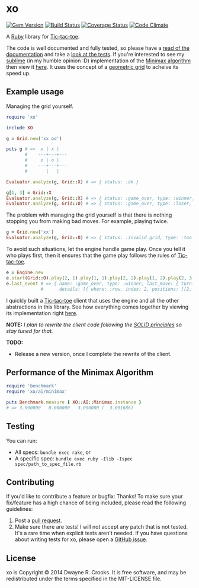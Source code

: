 # xo

[![Gem Version](https://badge.fury.io/rb/xo.svg)](http://badge.fury.io/rb/xo) [![Build Status](https://travis-ci.org/dwayne/xo.svg?branch=master)](https://travis-ci.org/dwayne/xo) [![Coverage Status](https://coveralls.io/repos/dwayne/xo/badge.png)](https://coveralls.io/r/dwayne/xo) [![Code Climate](https://codeclimate.com/github/dwayne/xo.png)](https://codeclimate.com/github/dwayne/xo)

A [Ruby](http://www.ruby-lang.org/en/) library for [Tic-tac-toe](http://en.wikipedia.org/wiki/Tic-tac-toe).

The code is well documented and fully tested, so please have a [read of the documentation](http://rubydoc.info/github/dwayne/xo) and take a [look at the tests](https://github.com/dwayne/xo/tree/master/spec/xo). If you're interested to see my [sublime](https://www.google.tt/search?q=define%3A+sublime) (in my humble opinion :D) implementation of the [Minimax algorithm](http://en.wikipedia.org/wiki/Minimax#Minimax_algorithm_with_alternate_moves) then view it [here](https://github.com/dwayne/xo/blob/master/lib/xo/ai/minimax.rb#L23). It uses the concept of a [geometric grid](https://github.com/dwayne/xo/blob/master/lib/xo/ai/geometric_grid.rb) to acheive its speed up.

## Example usage

Managing the grid yourself.

```ruby
require 'xo'

include XO

g = Grid.new('xx oo')

puts g # =>  x | x |
       #    ---+---+---
       #     o | o |
       #    ---+---+---
       #       |   |

Evaluator.analyze(g, Grid::X) # => { status: :ok }

g[1, 3] = Grid::X
Evaluator.analyze(g, Grid::X) # => { status: :game_over, type: :winner, details: [{ where: :row, index: 1, positions: [[1, 1], [1, 2], [1, 3]] }] }
Evaluator.analyze(g, Grid::O) # => { status: :game_over, type: :loser, details: [{ where: :row, index: 1, positions: [[1, 1], [1, 2], [1, 3]] }] }
```

The problem with managing the grid yourself is that there is nothing stopping you from making bad moves. For example, playing twice.

```ruby
g = Grid.new('xx')
Evaluator.analyze(g, Grid::O) # => { status: :invalid_grid, type: :too_many_moves_ahead }
```

To avoid such situations, let the engine handle game play. Once you tell it who plays first, then it ensures that the game play follows the rules of [Tic-tac-toe](http://en.wikipedia.org/wiki/Tic-tac-toe).

```ruby
e = Engine.new
e.start(Grid::O).play(2, 1).play(1, 1).play(2, 2).play(1, 2).play(2, 3)
e.last_event # => { name: :game_over, type: :winner, last_move: { turn: :o, r: 2, c: 3 },
             #      details: [{ where: :row, index: 2, positions: [[2, 1], [2, 2], [2, 3]] }] }
```

I quickly built a [Tic-tac-toe](http://en.wikipedia.org/wiki/Tic-tac-toe) client that uses the engine and all the other abstractions in this library. See how everything comes together by viewing its implementation right [here](https://github.com/dwayne/xo/blob/master/bin/xo).

**NOTE:** *I plan to rewrite the client code following the [SOLID principles](http://en.wikipedia.org/wiki/SOLID_(object-oriented_design)) so stay tuned for that.*

**TODO:**

- Release a new version, once I complete the rewrite of the client.

## Performance of the Minimax Algorithm

```ruby
require 'benchmark'
require 'xo/ai/minimax'

puts Benchmark.measure { XO::AI::Minimax.instance }
# => 3.090000   0.000000   3.090000 (  3.091686)
```

## Testing

You can run:

- All specs: `bundle exec rake`, or
- A specific spec: `bundle exec ruby -Ilib -Ispec spec/path_to_spec_file.rb`

## Contributing

If you'd like to contribute a feature or bugfix: Thanks! To make sure your fix/feature has a high chance of being included, please read the following guidelines:

1. Post a [pull request](https://github.com/dwayne/xo/compare/).
2. Make sure there are tests! I will not accept any patch that is not tested. It's a rare time when explicit tests aren't needed. If you have questions about writing tests for xo, please open a [GitHub issue](https://github.com/dwayne/xo/issues/new).

## License

xo is Copyright © 2014 Dwayne R. Crooks. It is free software, and may be redistributed under the terms specified in the MIT-LICENSE file.
